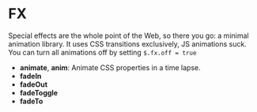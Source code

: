 # FX

Special effects are the whole point of the Web, so there you go: a minimal animation library.
It uses CSS transitions exclusively, JS animations suck.
You can turn all animations off by setting ```$.fx.off = true```

* **animate**, **anim**: Animate CSS properties in a time lapse.
* **fadeIn**
* **fadeOut**
* **fadeToggle**
* **fadeTo**